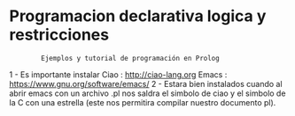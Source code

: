 # Programacion declarativa logica y restricciones
            Ejemplos y tutorial de programación en Prolog

1 - Es importante instalar 
      Ciao :  http://ciao-lang.org
      Emacs : https://www.gnu.org/software/emacs/
2 - Estara bien instalados cuando al abrir emacs con un archivo .pl nos saldra el simbolo de ciao y el simbolo de la C con una estrella (este nos permitira compilar nuestro documento pl).
